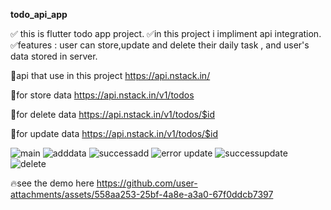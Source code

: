 **todo_api_app**

✅ this is flutter todo app project.
✅in this project i impliment api integration.
✅features : user can store,update and delete their daily task , and user's data stored in server. 

🚀api that use in this project 
https://api.nstack.in/

🚀for store data 
https://api.nstack.in/v1/todos

🚀for delete data
https://api.nstack.in/v1/todos/$id

🚀for update data 
https://api.nstack.in/v1/todos/$id

![main](https://github.com/user-attachments/assets/58ed578e-dfa9-4721-a4fb-03b64b97decf)
![adddata](https://github.com/user-attachments/assets/70ef4d4e-db99-4642-a984-94d4a7cca330)
![successadd](https://github.com/user-attachments/assets/4441ff92-dd7f-425d-a8d0-7ac0bc2faf04)
![error update](https://github.com/user-attachments/assets/658c7f14-01e8-406d-ac17-aa5a24c83f5d)
![successupdate](https://github.com/user-attachments/assets/06ceff00-8a7c-4401-a342-a7cb38025b94)
![delete](https://github.com/user-attachments/assets/c26dab4d-649b-4b46-9e16-6b6afeebbe85)


🔥see the demo here
https://github.com/user-attachments/assets/558aa253-25bf-4a8e-a3a0-67f0ddcb7397

